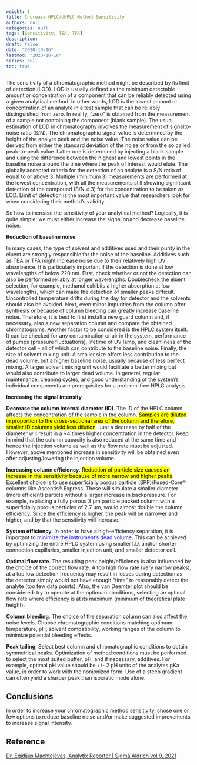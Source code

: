 ```yaml
---
weight: 1
title: Increase HPLC/UHPLC Method Sensitivity
authors: null
categories: null
tags: [Sensitivity, TEA, TFA]
description: 
draft: false
date: "2020-10-16"
lastmod: "2020-10-16"
series: null
toc: true
---
```



<!--more-->


The sensitivity of a chromatographic method might be described by its limit of detection (LOD). LOD is usually defined as the minimum detectable amount or concentration of a component that can be reliably detected using a given analytical method. In other words, LOD is the lowest amount or concentration of an analyte in a test sample that can be reliably distinguished from zero. In reality, “zero” is obtained from the measurement of a sample not containing the component (blank sample). The usual estimation of LOD in chromatography involves the measurement of signalto-noise ratio (S/N). The chromatographic signal value is determined by the height of the analyte peak and the noise value. The noise value can be derived from either the standard deviation of the noise or from the so called peak-to-peak value. Latter one is determined by injecting a blank sample and using the difference between the highest and lowest points in the baseline noise around the time where the peak of interest would elute. The globally accepted criteria for the detection of an analyte is a S/N ratio of equal to or above 3. Multiple (minimum 3) measurements are performed at the lowest concentration, with all the measurements still showing significant detection of the compound (S/N ≥ 3) for the concentration to be taken as LOD. Limit of detection is the most important value that researchers look for when considering their method’s validity. 

So how to increase the sensitivity of your analytical method? Logically, it is quite simple: we must either increase the signal or/and decrease baseline noise.  

**Reduction of baseline noise**  

In many cases, the type of solvent and additives used and their purity in the eluent are strongly responsible for the noise of the baseline. Additives such as TEA or TFA might increase noise due to their relatively high UV absorbance. It is particularly important if the detection is done at low wavelengths of below 220 nm. First, check whether or not the detection can also be performed reliably at longer wavelengths. Doublecheck the eluent selection, for example, methanol exhibits a higher absorption at low wavelengths, which can make the detection of smaller peaks difficult. Uncontrolled temperature drifts during the day for detector and the solvents should also be avoided. Next, even minor impurities from the column after synthesis or because of column bleeding can greatly increase baseline noise. Therefore, it is best to first install a new guard column and, if necessary, also a new separation column and compare the obtained chromatograms. Another factor to be considered is the HPLC system itself. It can be checked for any contamination or air in the system, performance of pumps (pressure fluctuations), lifetime of UV lamp, and cleanliness of the detector cell - all of which can contribute to the baseline noise. Finally, the size of solvent mixing unit. A smaller size offers less contribution to the dead volume, but a higher baseline noise, usually because of less perfect mixing. A larger solvent mixing unit would facilitate a better mixing but would also contribute to larger dead volume. In general, regular maintenance, cleaning cycles, and good understanding of the system’s individual components are prerequisites for a problem-free HPLC analysis. 

**Increasing the signal intensity**

**<font class = "font_upper">Decrease the column internal diameter (ID)</font>**. The ID of the HPLC column affects the concentration of the sample in the column. <mark>Samples are diluted in proportion to the cross-sectional area of the column and therefore, smaller ID columns yield less dilution</mark>. Just a decrease by half of the diameter will result in a ~4 times higher concentration in the detector. Keep in mind that the column capacity is also reduced at the same time and hence the injection volume as well as the flow rate must be adjusted. However, above mentioned increase in sensitivity will be obtained even after adjusting/lowering the injection volume. 

**<font class = "font_upper">Increasing column efficiency</font>**. <mark>Reduction of particle size causes an increase in the sensitivity because of more narrow and higher peaks</mark>. Excellent choice is to use superficially porous particle (SPP)/Fused-Core® columns like Ascentis® Express. These will simulate a smaller diameter (more efficient) particle without a larger increase in backpressure. For example, replacing a fully porous 3 µm particle packed column with a superficially porous particles of 2.7 µm, would almost double the column efficiency. Since the efficiency is higher, the peak will be narrower and higher, and by that the sensitivity will increase. 

**<font class = "font_upper">System efficiency</font>**. In order to have a high-efficiency separation, it is important to <font color ="blue">minimize the instrument’s dead volume</font>. This can be achieved by optimizing the entire HPLC system using smaller I.D. and/or shorter connection capillaries, smaller injection unit, and smaller detector cell. 

**<font class = "font_upper">Optimal flow rate</font>**. The resulting peak height/efficiency is also influenced by the choice of the correct flow rate. A too high flow rate (very narrow peaks), at a too low detection frequency may result in losses during detection as the detector simply would not have enough "time" to reasonably detect the analyte (too few data points). Also, the van Deemter plot should be considered: try to operate at the optimum conditions, selecting an optimal flow rate where efficiency is at its maximum (minimum of theoretical plate height). 

**<font class = "font_upper">Column bleeding</font>**. The choice of the separation column can also affect the noise levels. Choose chromatographic conditions matching optimum temperature, pH, solvent compatibility, working ranges of the column to minimize potential bleeding effects. 

**<font class = "font_upper">Peak tailing</font>**. Select best column and chromatographic conditions to obtain symmetrical peaks. Optimization of method conditions must be performed to select the most suited buffer, pH, and if necessary, additives. For example, optimal pH value should be +/- 2 pH units of the analytes pKa value, in order to work with the nonionized form. Use of a steep gradient can often yield a sharper peak than isocratic mode alone. 


## Conclusions

In order to increase your chromatographic method sensitivity, chose one or few options to reduce baseline noise and/or make suggested improvements to increase signal intensity.  


## Reference
<a href = "https://www.sigmaaldrich.com/deepweb/assets/sigmaaldrich/marketing/global/documents/802/240/analytix-reporter-v9-nl7012en-ms.pdf#page=30" target="_blank" rel="noopener noreferrer">Dr. Egidijus Machtejevas, Analytix Reporter | Sigma Aldrich vol 9, 2021</a>
